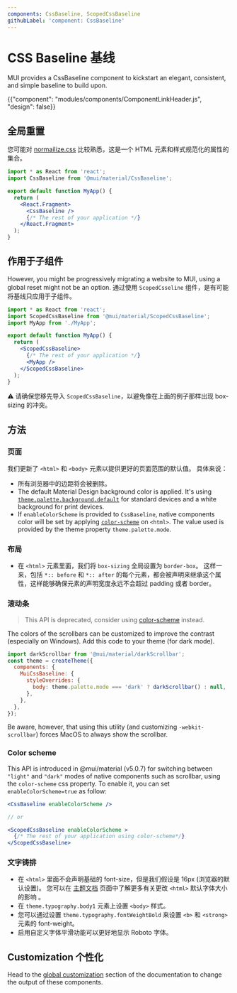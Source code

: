 ```yaml
---
components: CssBaseline, ScopedCssBaseline
githubLabel: 'component: CssBaseline'
---
```


# CSS Baseline 基线

<p class="description">MUI provides a CssBaseline component to kickstart an elegant, consistent, and simple baseline to build upon.</p>

{{"component": "modules/components/ComponentLinkHeader.js", "design": false}}

## 全局重置

您可能对 [normailize.css](https://github.com/necolas/normalize.css) 比较熟悉，这是一个 HTML 元素和样式规范化的属性的集合。

```jsx
import * as React from 'react';
import CssBaseline from '@mui/material/CssBaseline';

export default function MyApp() {
  return (
    <React.Fragment>
      <CssBaseline />
      {/* The rest of your application */}
    </React.Fragment>
  );
}
```

## 作用于子组件

However, you might be progressively migrating a website to MUI, using a global reset might not be an option. 通过使用 `ScopedCsseline` 组件，是有可能将基线只应用于子组件。

```jsx
import * as React from 'react';
import ScopedCssBaseline from '@mui/material/ScopedCssBaseline';
import MyApp from './MyApp';

export default function MyApp() {
  return (
    <ScopedCssBaseline>
      {/* The rest of your application */}
      <MyApp />
    </ScopedCssBaseline>
  );
}
```

⚠️ 请确保您移先导入 `ScopedCssBaseline`，以避免像在上面的例子那样出现 box-sizing 的冲突。

## 方法

### 页面

我们更新了 `<html>` 和 `<body>` 元素以提供更好的页面范围的默认值。 具体来说：

- 所有浏览器中的边距将会被删除。
- The default Material Design background color is applied. It's using [`theme.palette.background.default`](/customization/default-theme/?expand-path=$.palette.background) for standard devices and a white background for print devices.
- If `enableColorScheme` is provided to `CssBaseline`, native components color will be set by applying [`color-scheme`](https://web.dev/color-scheme/) on `<html>`. The value used is provided by the theme property `theme.palette.mode`.

### 布局

- 在 `<html>` 元素里面，我们将 `box-sizing` 全局设置为 `border-box`。 这样一来，包括 `*:: before` 和 `*:: after` 的每个元素，都会被声明来继承这个属性，这样能够确保元素的声明宽度永远不会超过 padding 或者 border。

### 滚动条

> This API is deprecated, consider using [color-scheme](#color-scheme) instead.

The colors of the scrollbars can be customized to improve the contrast (especially on Windows). Add this code to your theme (for dark mode).

```jsx
import darkScrollbar from '@mui/material/darkScrollbar';
const theme = createTheme({
  components: {
    MuiCssBaseline: {
      styleOverrides: {
        body: theme.palette.mode === 'dark' ? darkScrollbar() : null,
      },
    },
  },
});
```

Be aware, however, that using this utility (and customizing `-webkit-scrollbar`) forces MacOS to always show the scrollbar.

### Color scheme

This API is introduced in @mui/material (v5.0.7) for switching between `"light"` and `"dark"` modes of native components such as scrollbar, using the `color-scheme` css property. To enable it, you can set `enableColorScheme=true` as follow:

```jsx
<CssBaseline enableColorScheme />

// or

<ScopedCssBaseline enableColorScheme >
  {/* The rest of your application using color-scheme*/}
</ScopedCssBaseline>
```

### 文字铸排

- 在 `<html>` 里面不会声明基础的 font-size，但是我们假设是 16px (浏览器的默认设置)。 您可以在 [主题文档](/customization/typography/#typography-html-font-size) 页面中了解更多有关更改 `<html>` 默认字体大小的影响 。
- 在 `theme.typography.body1` 元素上设置 `<body>` 样式。
- 您可以通过设置 `theme.typography.fontWeightBold` 来设置 `<b>` 和 `<strong>` 元素的 font-weight。
- 启用自定义字体平滑功能可以更好地显示 Roboto 字体。

## Customization 个性化

Head to the [global customization](/customization/how-to-customize/#5-global-css-override) section of the documentation to change the output of these components.
